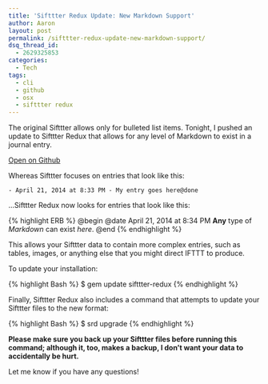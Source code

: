 ```yaml
---
title: 'Sifttter Redux Update: New Markdown Support'
author: Aaron
layout: post
permalink: /sifttter-redux-update-new-markdown-support/
dsq_thread_id:
  - 2629325853
categories:
  - Tech
tags:
  - cli
  - github
  - osx
  - sifttter redux
---
```

The original Sifttter&nbsp;allows only for bulleted list items. Tonight, I pushed an update to Sifttter Redux that allows for any level of Markdown to exist in a journal entry.

<a target="_blank" href="https://github.com/bachya/Sifttter-Redux" >Open on Github</a>

Whereas Sifttter focuses on entries that look like this:

`- April 21, 2014 at 8:33 PM - My entry goes here@done`

...Sifttter Redux now looks for entries that look like this:

{% highlight ERB %}
@begin
@date April 21, 2014 at 8:34 PM
**Any** type of *Markdown* can exist _here_.
@end
{% endhighlight %}

This allows your Sifttter data to contain more complex entries, such as tables, images, or anything else that you might direct IFTTT to produce.

To update your installation:

{% highlight Bash %}
$ gem update sifttter-redux
{% endhighlight %}

Finally,&nbsp;Sifttter Redux also&nbsp;includes a command that attempts to update your Sifttter files to the new format:

{% highlight Bash %}
$ srd upgrade
{% endhighlight %}

**Please make sure you back up your Sifttter files before running this command; although it, too, makes a backup, I don&#8217;t want your data to accidentally be hurt.**

Let me know if you have any questions!
